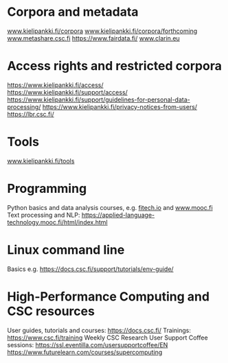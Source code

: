 # Corpora and metadata
<a href="http://www.kielipankki.fi/corpora">www.kielipankki.fi/corpora</a>
<a href="http://www.kielipankki.fi/corpora/forthcoming">www.kielipankki.fi/corpora/forthcoming</a>
<a href="http://www.metashare.csc.fi">www.metashare.csc.fi</a>
<a href="https://www.fairdata.fi/">https://www.fairdata.fi/</a>
<a href="http://www.clarin.eu">www.clarin.eu</a>

# Access rights and restricted corpora
<a href="https://www.kielipankki.fi/access/">https://www.kielipankki.fi/access/</a>
<a href="https://www.kielipankki.fi/support/access/">https://www.kielipankki.fi/support/access/</a>
<a href="https://www.kielipankki.fi/support/guidelines-for-personal-data-processing/">https://www.kielipankki.fi/support/guidelines-for-personal-data-processing/</a>
<a href="https://www.kielipankki.fi/privacy-notices-from-users/">https://www.kielipankki.fi/privacy-notices-from-users/</a>
<a href="https://lbr.csc.fi/">https://lbr.csc.fi/</a>

# Tools
<a href="http://www.kielipankki.fi/tools">www.kielipankki.fi/tools</a>

# Programming
Python basics and data analysis courses, e.g. <a href="">fitech.io</a> and <a href="http://www.mooc.fi">www.mooc.fi</a>
Text processing and NLP: <a href="https://applied-language-technology.mooc.fi/html/index.html">https://applied-language-technology.mooc.fi/html/index.html</a>

# Linux command line
Basics e.g. <a href="https://docs.csc.fi/support/tutorials/env-guide/">https://docs.csc.fi/support/tutorials/env-guide/</a>

# High-Performance Computing and CSC resources
User guides, tutorials and courses: <a href="https://docs.csc.fi/">https://docs.csc.fi/</a>
Trainings: <a href="https://www.csc.fi/training">https://www.csc.fi/training</a>
Weekly CSC Research User Support Coffee sessions: <a href="https://ssl.eventilla.com/usersupportcoffee/EN">https://ssl.eventilla.com/usersupportcoffee/EN</a>
<a href="https://www.futurelearn.com/courses/supercomputing">https://www.futurelearn.com/courses/supercomputing</a>
